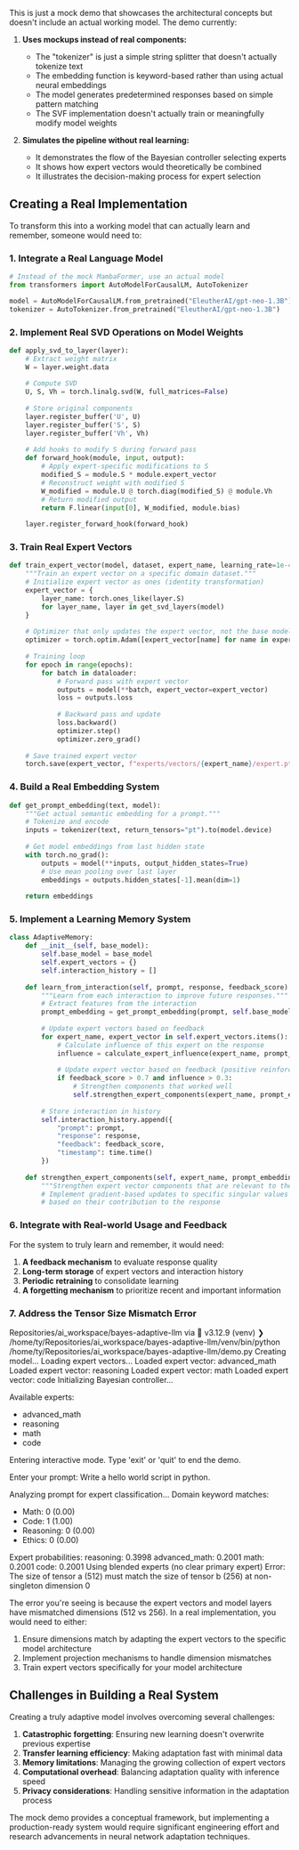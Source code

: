 This is just a mock demo that showcases the architectural concepts but doesn't include an actual working model. The demo currently:

1. **Uses mockups instead of real components:**
   - The "tokenizer" is just a simple string splitter that doesn't actually tokenize text
   - The embedding function is keyword-based rather than using actual neural embeddings
   - The model generates predetermined responses based on simple pattern matching
   - The SVF implementation doesn't actually train or meaningfully modify model weights

2. **Simulates the pipeline without real learning:**
   - It demonstrates the flow of the Bayesian controller selecting experts
   - It shows how expert vectors would theoretically be combined
   - It illustrates the decision-making process for expert selection

## Creating a Real Implementation

To transform this into a working model that can actually learn and remember, someone would need to:

### 1. Integrate a Real Language Model

```python
# Instead of the mock MambaFormer, use an actual model
from transformers import AutoModelForCausalLM, AutoTokenizer

model = AutoModelForCausalLM.from_pretrained("EleutherAI/gpt-neo-1.3B")
tokenizer = AutoTokenizer.from_pretrained("EleutherAI/gpt-neo-1.3B")
```

### 2. Implement Real SVD Operations on Model Weights

```python
def apply_svd_to_layer(layer):
    # Extract weight matrix
    W = layer.weight.data
    
    # Compute SVD
    U, S, Vh = torch.linalg.svd(W, full_matrices=False)
    
    # Store original components
    layer.register_buffer('U', U)
    layer.register_buffer('S', S)
    layer.register_buffer('Vh', Vh)
    
    # Add hooks to modify S during forward pass
    def forward_hook(module, input, output):
        # Apply expert-specific modifications to S
        modified_S = module.S * module.expert_vector
        # Reconstruct weight with modified S
        W_modified = module.U @ torch.diag(modified_S) @ module.Vh
        # Return modified output
        return F.linear(input[0], W_modified, module.bias)
    
    layer.register_forward_hook(forward_hook)
```

### 3. Train Real Expert Vectors

```python
def train_expert_vector(model, dataset, expert_name, learning_rate=1e-4, epochs=3):
    """Train an expert vector on a specific domain dataset."""
    # Initialize expert vector as ones (identity transformation)
    expert_vector = {
        layer_name: torch.ones_like(layer.S) 
        for layer_name, layer in get_svd_layers(model)
    }
    
    # Optimizer that only updates the expert vector, not the base model
    optimizer = torch.optim.Adam([expert_vector[name] for name in expert_vector], lr=learning_rate)
    
    # Training loop
    for epoch in range(epochs):
        for batch in dataloader:
            # Forward pass with expert vector
            outputs = model(**batch, expert_vector=expert_vector)
            loss = outputs.loss
            
            # Backward pass and update
            loss.backward()
            optimizer.step()
            optimizer.zero_grad()
    
    # Save trained expert vector
    torch.save(expert_vector, f"experts/vectors/{expert_name}/expert.pt")
```

### 4. Build a Real Embedding System

```python
def get_prompt_embedding(text, model):
    """Get actual semantic embedding for a prompt."""
    # Tokenize and encode
    inputs = tokenizer(text, return_tensors="pt").to(model.device)
    
    # Get model embeddings from last hidden state
    with torch.no_grad():
        outputs = model(**inputs, output_hidden_states=True)
        # Use mean pooling over last layer
        embeddings = outputs.hidden_states[-1].mean(dim=1)
    
    return embeddings
```

### 5. Implement a Learning Memory System

```python
class AdaptiveMemory:
    def __init__(self, base_model):
        self.base_model = base_model
        self.expert_vectors = {}
        self.interaction_history = []
        
    def learn_from_interaction(self, prompt, response, feedback_score):
        """Learn from each interaction to improve future responses."""
        # Extract features from the interaction
        prompt_embedding = get_prompt_embedding(prompt, self.base_model)
        
        # Update expert vectors based on feedback
        for expert_name, expert_vector in self.expert_vectors.items():
            # Calculate influence of this expert on the response
            influence = calculate_expert_influence(expert_name, prompt_embedding)
            
            # Update expert vector based on feedback (positive reinforcement)
            if feedback_score > 0.7 and influence > 0.3:
                # Strengthen components that worked well
                self.strengthen_expert_components(expert_name, prompt_embedding)
            
        # Store interaction in history
        self.interaction_history.append({
            "prompt": prompt,
            "response": response,
            "feedback": feedback_score,
            "timestamp": time.time()
        })
        
    def strengthen_expert_components(self, expert_name, prompt_embedding):
        """Strengthen expert vector components that are relevant to the prompt."""
        # Implement gradient-based updates to specific singular values
        # based on their contribution to the response
```

### 6. Integrate with Real-world Usage and Feedback

For the system to truly learn and remember, it would need:

1. **A feedback mechanism** to evaluate response quality
2. **Long-term storage** of expert vectors and interaction history
3. **Periodic retraining** to consolidate learning
4. **A forgetting mechanism** to prioritize recent and important information

### 7. Address the Tensor Size Mismatch Error

Repositories/ai_workspace/bayes-adaptive-llm via 🐍 v3.12.9 (venv) 
❯ /home/ty/Repositories/ai_workspace/bayes-adaptive-llm/venv/bin/python /home/ty/Repositories/ai_workspace/bayes-adaptive-llm/demo.py
Creating model...
Loading expert vectors...
Loaded expert vector: advanced_math
Loaded expert vector: reasoning
Loaded expert vector: math
Loaded expert vector: code
Initializing Bayesian controller...

Available experts:
  - advanced_math
  - reasoning
  - math
  - code

Entering interactive mode. Type 'exit' or 'quit' to end the demo.

Enter your prompt: Write a hello world script in python.

Analyzing prompt for expert classification...
Domain keyword matches:
  - Math: 0 (0.00)
  - Code: 1 (1.00)
  - Reasoning: 0 (0.00)
  - Ethics: 0 (0.00)

Expert probabilities:
  reasoning: 0.3998
  advanced_math: 0.2001
  math: 0.2001
  code: 0.2001
Using blended experts (no clear primary expert)
Error: The size of tensor a (512) must match the size of tensor b (256) at non-singleton dimension 0

The error you're seeing is because the expert vectors and model layers have mismatched dimensions (512 vs 256). In a real implementation, you would need to either:

1. Ensure dimensions match by adapting the expert vectors to the specific model architecture
2. Implement projection mechanisms to handle dimension mismatches
3. Train expert vectors specifically for your model architecture

## Challenges in Building a Real System

Creating a truly adaptive model involves overcoming several challenges:

1. **Catastrophic forgetting**: Ensuring new learning doesn't overwrite previous expertise
2. **Transfer learning efficiency**: Making adaptation fast with minimal data
3. **Memory limitations**: Managing the growing collection of expert vectors
4. **Computational overhead**: Balancing adaptation quality with inference speed
5. **Privacy considerations**: Handling sensitive information in the adaptation process

The mock demo provides a conceptual framework, but implementing a production-ready system would require significant engineering effort and research advancements in neural network adaptation techniques.
